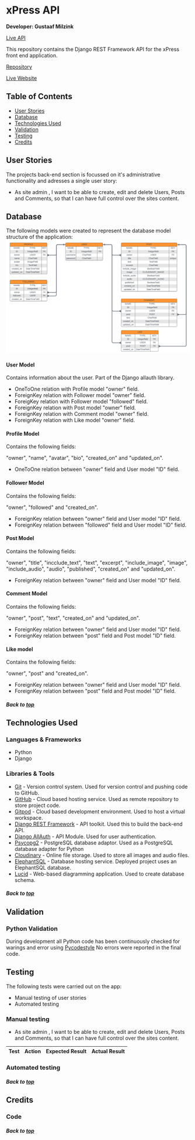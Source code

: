 # xPress API
**Developer: Gustaaf Milzink**

[Live API](https://xpress-drf-api-96b1c58706ca.herokuapp.com/)

This repository contains the Django REST Framework API for the xPress front end application.

[Repository](https://github.com/G-Milzink/CI_PP5_xPress_react_frontend)

[Live Website](https://xpress-react-frontend-611bb46bac21.herokuapp.com/)
## Table of Contents
  - [User Stories](#user-stories)
  - [Database](#database)
  - [Technologies Used](#technologies-used)
  - [Validation](#validation)
  - [Testing](#testing)
  - [Credits](#credits)

## User Stories
The projects back-end section is focussed on it's administrative functionality and adresses a single user story:
- As site admin , I want to be able to create, edit and delete Users, Posts and Comments, so that I can have full control over the sites content.

## Database

The following models were created to represent the database model structure of the application:
<img src="docs/db_models.png">


#### User Model
Contains information about the user.
Part of the Django allauth library.

- OneToOne relation with Profile model "owner" field.
- ForeignKey relation with Follower model "owner" field.
- ForeigKey relation with Follower model "followed" field.
- ForeignKey relation with Post model "owner" field.
- ForeignKey relation with Comment model "owner" field.
- ForeignKey relation with Like model "owner" field.

#### Profile Model
Contains the following fields:

"owner", "name", "avatar", "bio", "created_on" and "updated_on".
- OneToOne relation between "owner" field and User model "ID" field.
#### Follower Model
Contains the following fields:

"owner", "followed" and "created_on".
- ForeignKey relation between "owner" field and User model "ID" field.
- ForeignKey relation between "followed" field and User model "ID" field.

#### Post Model
Contains the following fields:

"owner", "title", "incclude_text", "text", "excerpt", "include_image", "image", "include_audio", "audio", "published", "created_on" and "updated_on".
- ForeignKey relation between "owner" field and User model "ID" field.

#### Comment Model   
Contains the following fields:

"owner", "post", "text", "created_on" and "updated_on".
- ForeignKey relation between "owner" field and User model "ID" field.
- ForeignKey relation between "post" field and Post model "ID" field.

#### Like model
Contains the following fields:

"owner", "post" and "created_on".
- ForeignKey relation between "owner" field and User model "ID" field.
- ForeignKey relation between "post" field and Post model "ID" field.

##### Back to [top](#table-of-contents)

## Technologies Used

### Languages & Frameworks

- Python
- Django

### Libraries & Tools
- [Git](https://git-scm.com/) - Version control system. Used for version control and pushing code to GitHub.
- [GitHub](https://github.com/) - Cloud based hosting service. Used as  remote repository to store project code.
- [Gitpod](https://gitpod.io) - Cloud based development environment. Used to host a virtual workspace.
- [Django REST Framework](https://www.django-rest-framework.org/) - API toolkit. Used this to build the back-end API.
- [Django AllAuth](https://django-allauth.readthedocs.io/en/latest/index.html) - API Module. Used for user authentication.
- [Psycopg2](https://pypi.org/project/psycopg2/) - PostgreSQL database adaptor. Used as a PostgreSQL database adapter for Python
- [Cloudinary](https://cloudinary.com/) - Online file storage. Used to store all images and audio files.
- [ElephantSQL](https://www.elephantsql.com/) - Database hosting service. Deployed project uses an ElephantSQL database.
- [Lucid](https://lucid.app/) - Web-based diagramming application. Used to create database schema. 

##### Back to [top](#table-of-contents)

## Validation

### Python Validation

During development all Python code has been continuously checked for warings and error using [Pycodestyle](https://pypi.org/project/pycodestyle/)
No errors were reported in the final code.

## Testing

The following tests were carried out on the app:
- Manual testing of user stories
- Automated testing

### Manual testing

- As site admin , I want to be able to create, edit and delete Users, Posts and Comments, so that I can have full control over the sites content.

**Test** | **Action** | **Expected Result** | **Actual Result**
---------|------------|---------------------|------------------

### Automated testing

##### Back to [top](#table-of-contents)

## Credits

### Code

##### Back to [top](#table-of-contents)
